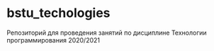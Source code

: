 # bstu_techologies
Репозиторий для проведения занятий по дисциплине Технологии программирования 2020/2021
